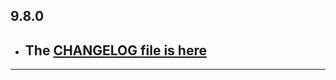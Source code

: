 ## 9.8.0

- ## The [CHANGELOG file is here](https://flutter-sound.canardoux.xyz/changelog.html)

-----------------------------------------------------------------------------------------------------------------------------------
